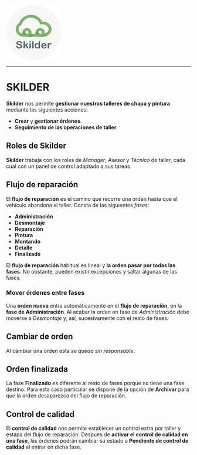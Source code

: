

![](Images/LogoSilderCloud_mini.png)  
  
---  


  

  
# SKILDER      
  
**Skilder** nos permite **gestionar nuestros talleres de chapa y pintura** mediante las siguientes acciones:  
  
 - **Crear** y **gestionar órdenes**.  
 - **Seguimiento de las operaciones de taller**.    
  
  
  
## Roles de Skilder  
  
**Skilder** trabaja con los roles de _Manager_, _Asesor_ y _Técnico_ de taller, cada cual con un panel de control adaptado a sus tareas.  
  
## Flujo de reparación

El **flujo de reparación** es el camino que recorre una orden hasta que el vehículo abandona el taller. Consta de las siguientes _fases_:        
  
 - **Administración**    
 - **Desmontaje**     
 - **Reparación**    
 - **Pintura**    
 - **Montando**  
 - **Detalle**  
 - **Finalizado**     
  
 El **flujo de reparación** habitual es lineal y **la orden pasar por todas las fases**. No obstante, pueden existir excepciones y saltar algunas de las fases.  




### Mover órdenes entre fases

Una **orden nueva** entra automáticamente en el **flujo de reparación**, en la **fase de Administración**. Al acabar la orden en fase de _Administración_ debe moverse a _Desmontaje_ y, así, sucesivamente con el resto de fases.   
  
## Cambiar de orden 
  
Al cambiar una orden esta _se queda sin responsable_.  

 
  
  



  
## Orden finalizada  
  
La fase **Finalizado** es diferente al resto de fases porque no tiene una fase destino. Para esta caso particular se dispone de la opción de **Archivar** para que la orden desaparezca del flujo de reparación. 


  
  


## Control de calidad
  
El **control de calidad** nos permite establecer un control extra por taller y estapa del flujo de reparación.    Despues de **activar el control de calidad en una fase**, las órdenes podrán cambiar su estado a **Pendiente de control de calidad** al entrar en dicha fase.  
  



 


